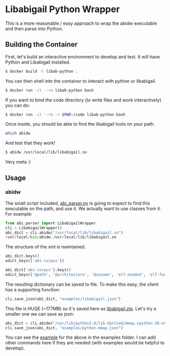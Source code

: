 # Libabigail Python Wrapper

This is a more reasonable / easy approach to wrap the abidw executable and
then parse into Python.

## Building the Container

First, let's build an interactive environment to develop and test.
It will have Python and Libabigail installed.

```bash
$ docker build -t libab-python .
```

You can then shell into the container to interact with python or libabigail.

```bash
$ docker run -it --rm libab-python bash
```

If you want to bind the code directory (to write files and work interactively)
you can do:

```bash
$ docker run -it --rm -v $PWD:/code libab-python bash
```

Once inside, you should be able to find the libabigail tools on your path.

```bash
which abidw
```

And test that they work!

```bash
$ abidw /usr/local/lib/libabigail.so
```

Very meta :)


## Usage

### abidw

The small script included, [abi_parser.py](abi_parser.py) is going to expect
to find this executable on the path, and use it. We actually want to use classes
from it. For example:

```python
from abi_parser import LibabigailWrapper
cli = LibabigailWrapper()
abi_dict = cli.abidw("/usr/local/lib/libabigail.so")
/usr/local/bin/abidw /usr/local/lib/libabigail.so
```

The structure of the xml is maintained.

```python
abi_dict.keys()
odict_keys(['abi-corpus'])

abi_dict['abi-corpus'].keys()
odict_keys(['@path', '@architecture', '@soname', 'elf-needed', 'elf-function-symbols', 'elf-variable-symbols', 'abi-instr'])
```

The resulting dictionary can be saved to file. To make this easy, the client has a
supporting function:

```python
cli.save_json(abi_dict, "examples/libabigail.json")
```

This file is HUGE (~177MB) so it's saved here as [libabigail.zip](examples/libabigail.zip).
Let's try a smaller one we can save as json:

```python
abi_dict = cli.abidw("/usr/lib/python3.8/lib-dynload/mmap.cpython-38-x86_64-linux-gnu.so")
cli.save_json(abi_dict, "examples/python-mmap.json")
```

You can see the [example](examples/python-mmap.json) for the above in the examples folder.
I can add other commands here if they are needed (with examples would be helpful to develop).
